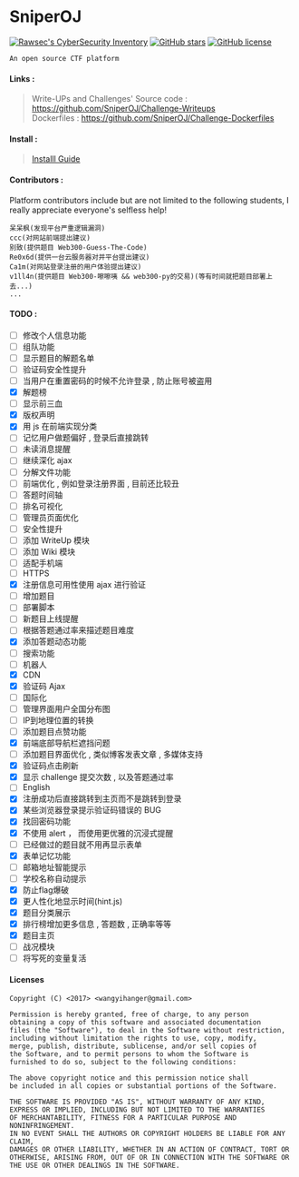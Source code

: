 # SniperOJ
[![Rawsec's CyberSecurity Inventory](https://inventory.rawsec.ml/img/badges/Rawsec-inventoried-FF5050_flat.svg)](https://inventory.rawsec.ml/ctf_platforms.html#SniperOJ%20Platform)
[![GitHub stars](https://img.shields.io/github/stars/SniperOJ/Platform.svg)](https://github.com/SniperOJ/Platform/stargazers)
[![GitHub license](https://img.shields.io/github/license/SniperOJ/Platform.svg)](https://github.com/SniperOJ/Platform)

```
An open source CTF platform  
```

#### Links : 
> Write-UPs and Challenges' Source code : https://github.com/SniperOJ/Challenge-Writeups  
> Dockerfiles : https://github.com/SniperOJ/Challenge-Dockerfiles

#### Install : 
> [Installl Guide](INSTALL.md)


#### Contributors : 
Platform contributors include but are not limited to the following students, I really appreciate everyone's selfless help!
```
呆呆枫(发现平台严重逻辑漏洞)
ccc(对网站前端提出建议)
别致(提供题目 Web300-Guess-The-Code)
Re0x6d(提供一台云服务器对并平台提出建议)
Ca1m(对网站登录注册的用户体验提出建议)
v1ll4n(提供题目 Web300-嚓嚓咦 && web300-py的交易)(等有时间就把题目部署上去...) 
...
```

#### TODO :
- [ ] 修改个人信息功能  
- [ ] 组队功能  
- [ ] 显示题目的解题名单  
- [ ] 验证码安全性提升  
- [ ] 当用户在重置密码的时候不允许登录 , 防止账号被盗用  
- [x] 解题榜  
- [ ] 显示前三血  
- [x] 版权声明  
- [x] 用 js 在前端实现分类  
- [ ] 记忆用户做题偏好 , 登录后直接跳转  
- [ ] 未读消息提醒  
- [ ] 继续深化 ajax  
- [ ] 分解文件功能  
- [ ] 前端优化 , 例如登录注册界面 , 目前还比较丑  
- [ ] 答题时间轴  
- [ ] 排名可视化  
- [ ] 管理员页面优化  
- [ ] 安全性提升  
- [ ] 添加 WriteUp 模块  
- [ ] 添加 Wiki 模块  
- [ ] 适配手机端  
- [ ] HTTPS  
- [x] 注册信息可用性使用 ajax 进行验证  
- [ ] 增加题目  
- [ ] 部署脚本  
- [ ] 新题目上线提醒  
- [ ] 根据答题通过率来描述题目难度  
- [x] 添加答题动态功能  
- [ ] 搜索功能
- [ ] 机器人
- [x] CDN  
- [x] 验证码 Ajax  
- [ ] 国际化  
- [ ] 管理界面用户全国分布图  
- [ ] IP到地理位置的转换  
- [ ] 添加题目点赞功能  
- [x] 前端底部导航栏遮挡问题  
- [ ] 添加题目界面优化 , 类似博客发表文章 , 多媒体支持  
- [x] 验证码点击刷新  
- [x] 显示 challenge 提交次数 , 以及答题通过率  
- [ ] English  
- [x] 注册成功后直接跳转到主页而不是跳转到登录  
- [x] 某些浏览器登录提示验证码错误的 BUG  
- [x] 找回密码功能  
- [x] 不使用 alert ， 而使用更优雅的沉浸式提醒  
- [ ] 已经做过的题目就不用再显示表单  
- [x] 表单记忆功能  
- [ ] 邮箱地址智能提示  
- [ ] 学校名称自动提示  
- [x] 防止flag爆破  
- [x] 更人性化地显示时间(hint.js)  
- [x] 题目分类展示  
- [x] 排行榜增加更多信息 , 答题数 , 正确率等等  
- [x] 题目主页  
- [ ] 战况模块  
- [ ] 将写死的变量复活

#### Licenses
```
Copyright (C) <2017> <wangyihanger@gmail.com>

Permission is hereby granted, free of charge, to any person 
obtaining a copy of this software and associated documentation 
files (the "Software"), to deal in the Software without restriction, 
including without limitation the rights to use, copy, modify, 
merge, publish, distribute, sublicense, and/or sell copies of 
the Software, and to permit persons to whom the Software is 
furnished to do so, subject to the following conditions:

The above copyright notice and this permission notice shall 
be included in all copies or substantial portions of the Software.

THE SOFTWARE IS PROVIDED "AS IS", WITHOUT WARRANTY OF ANY KIND, 
EXPRESS OR IMPLIED, INCLUDING BUT NOT LIMITED TO THE WARRANTIES 
OF MERCHANTABILITY, FITNESS FOR A PARTICULAR PURPOSE AND NONINFRINGEMENT. 
IN NO EVENT SHALL THE AUTHORS OR COPYRIGHT HOLDERS BE LIABLE FOR ANY CLAIM, 
DAMAGES OR OTHER LIABILITY, WHETHER IN AN ACTION OF CONTRACT, TORT OR 
OTHERWISE, ARISING FROM, OUT OF OR IN CONNECTION WITH THE SOFTWARE OR 
THE USE OR OTHER DEALINGS IN THE SOFTWARE.
```
